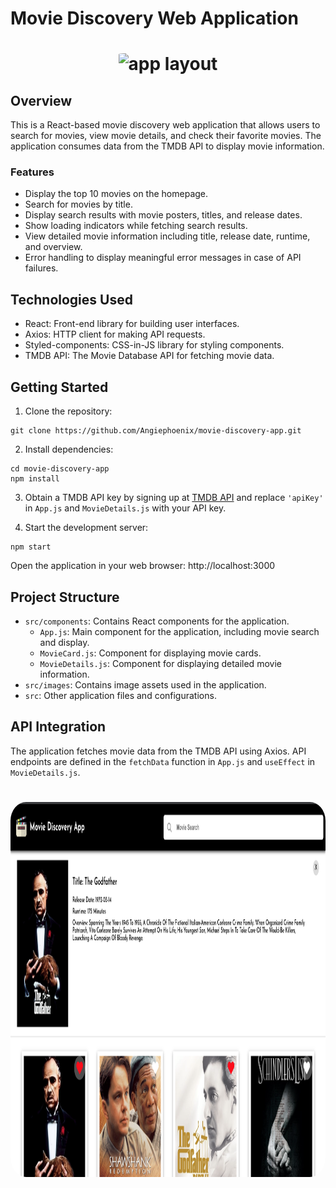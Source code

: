 # Movie Discovery Web Application

<h1 align="center">
    <img src="./src/images/movie-card.png"
        alt="app layout"
        style="border-radius: 5%;"
        width="800"
        height="600"
        />
</h1>

## Overview
<p>This is a React-based movie discovery web application that allows users to search for movies, view movie details, and check their favorite movies. The application consumes data from the TMDB API to display movie information.</p>

### Features
* Display the top 10 movies on the homepage.
* Search for movies by title.
* Display search results with movie posters, titles, and release dates.
* Show loading indicators while fetching search results.
* View detailed movie information including title, release date, runtime, and overview.
* Error handling to display meaningful error messages in case of API failures.

## Technologies Used
* React: Front-end library for building user interfaces.
* Axios: HTTP client for making API requests.
* Styled-components: CSS-in-JS library for styling components.
* TMDB API: The Movie Database API for fetching movie data.


## Getting Started
1. Clone the repository:
```
git clone https://github.com/Angiephoenix/movie-discovery-app.git
```

2. Install dependencies:
```
cd movie-discovery-app
npm install
```

3. Obtain a TMDB API key by signing up at <a href="https://developer.themoviedb.org/docs">TMDB API</a> and replace `'apiKey'` in `App.js` and `MovieDetails.js` with your API key.

4. Start the development server:
```
npm start
```
Open the application in your web browser: http://localhost:3000

## Project Structure
* `src/components`: Contains React components for the application.
    * `App.js`: Main component for the application, including movie search and display.
    * `MovieCard.js`: Component for displaying movie cards.
    * `MovieDetails.js`: Component for displaying detailed movie information.
* `src/images`: Contains image assets used in the application.
* `src`: Other application files and configurations.

## API Integration
The application fetches movie data from the TMDB API using Axios. API endpoints are defined in the `fetchData` function in `App.js` and `useEffect` in `MovieDetails.js`.

<h1 align="center">
    <img src="./src/images/movie-details.png"
        alt="app layout"
        style="border-radius: 5%;"
        width="800"
        height="600"
        />
</h1>

<!-- ## Contributing
Contributions are welcome! If you'd like to contribute to the project, please follow these steps:

1. Fork the repository.
2. Create a new branch for your feature or bug fix:
```
git checkout -b feature-name
```
3. Make your changes and commit them:
```
git commit -m "Your commit message"
```
4. Push your changes to your fork:
```
git push origin feature-name
```
5. Create a pull request from your fork to the main repository. -->